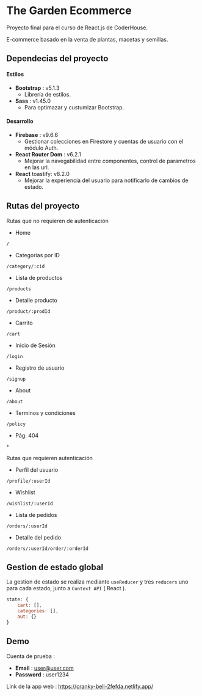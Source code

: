 # The Garden Ecommerce

Proyecto final para el curso de React.js de CoderHouse.

E-commerce basado en la venta de plantas, macetas y semillas.


## Dependecias del proyecto

#### Estilos
- **Bootstrap** : v5.1.3
    - Librería de estilos.
- **Sass** : v1.45.0 
    - Para optimazar y custumizar Bootstrap.

#### Desarrollo
- **Firebase** : v9.6.6
    - Gestionar colecciones en Firestore y cuentas de usuario con el módulo Auth.
- **React Router Dom** : v6.2.1
    - Mejorar la navegabilidad entre componentes, control de parametros en las url.
- **React** toastify: v8.2.0
    - Mejorar la experiencía del usuario para notificarlo de cambios de estado.



## Rutas del proyecto
Rutas que no requieren de autenticación
* Home
```
/
```
* Categorias por ID
```
/category/:cid
```
* Lista de productos
```
/products
```
* Detalle producto
```
/product/:prodId
```
* Carrito
```
/cart
```
* Inicio de Sesión
```
/login
```
* Registro de usuario
```
/signup
```
* About
```
/about
```
* Terminos y condiciones
```
/policy
```
* Pág. 404
```
*
```

Rutas que requieren autenticación
* Perfil del usuario
```
/profile/:userId
```
* Wishlist
```
/wishlist/:userId
```
* Lista de pedidos
```
/orders/:userId
```
* Detalle del pedido
```
/orders/:userId/order/:orderId
```

## Gestion de estado global

La gestion de estado se realiza mediante `useReducer` y tres `reducers` uno para cada estado, junto a `Context API` ( React ).
```javascript
state: {
    cart: [],
    categories: [],
    aut: {}
}
``` 
## Demo 

Cuenta de prueba :
- **Email** : user@user.com
- **Password** : user1234


Link de la app web : https://cranky-bell-2fefda.netlify.app/